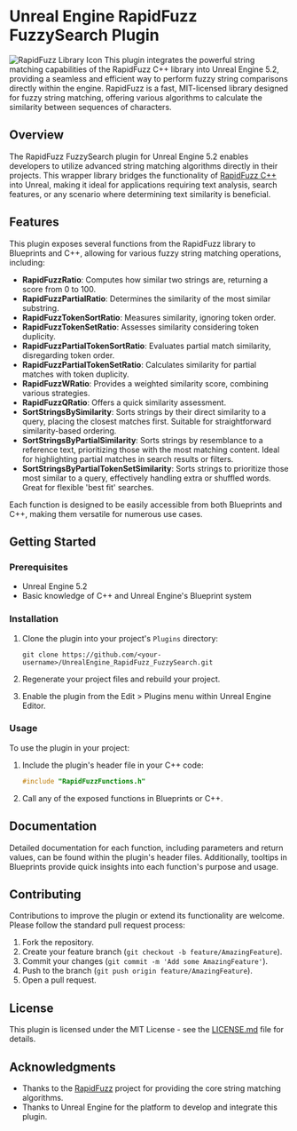 
# Unreal Engine RapidFuzz FuzzySearch Plugin

![RapidFuzz Library Icon](Resources/IconFull.png)
This plugin integrates the powerful string matching capabilities of the RapidFuzz C++ library into Unreal Engine 5.2, providing a seamless and efficient way to perform fuzzy string comparisons directly within the engine. RapidFuzz is a fast, MIT-licensed library designed for fuzzy string matching, offering various algorithms to calculate the similarity between sequences of characters.

## Overview

The RapidFuzz FuzzySearch plugin for Unreal Engine 5.2 enables developers to utilize advanced string matching algorithms directly in their projects. This wrapper library bridges the functionality of [RapidFuzz C++](https://github.com/rapidfuzz/rapidfuzz-cpp) into Unreal, making it ideal for applications requiring text analysis, search features, or any scenario where determining text similarity is beneficial.

## Features

This plugin exposes several functions from the RapidFuzz library to Blueprints and C++, allowing for various fuzzy string matching operations, including:

- **RapidFuzzRatio**: Computes how similar two strings are, returning a score from 0 to 100.
- **RapidFuzzPartialRatio**: Determines the similarity of the most similar substring.
- **RapidFuzzTokenSortRatio**: Measures similarity, ignoring token order.
- **RapidFuzzTokenSetRatio**: Assesses similarity considering token duplicity.
- **RapidFuzzPartialTokenSortRatio**: Evaluates partial match similarity, disregarding token order.
- **RapidFuzzPartialTokenSetRatio**: Calculates similarity for partial matches with token duplicity.
- **RapidFuzzWRatio**: Provides a weighted similarity score, combining various strategies.
- **RapidFuzzQRatio**: Offers a quick similarity assessment.
- **SortStringsBySimilarity**: Sorts strings by their direct similarity to a query, placing the closest matches first. Suitable for straightforward similarity-based ordering.
- **SortStringsByPartialSimilarity**: Sorts strings by resemblance to a reference text, prioritizing those with the most matching content. Ideal for highlighting partial matches in search results or filters.
- **SortStringsByPartialTokenSetSimilarity**: Sorts strings to prioritize those most similar to a query, effectively handling extra or shuffled words. Great for flexible 'best fit' searches.


Each function is designed to be easily accessible from both Blueprints and C++, making them versatile for numerous use cases.

## Getting Started

### Prerequisites

- Unreal Engine 5.2
- Basic knowledge of C++ and Unreal Engine's Blueprint system

### Installation

1. Clone the plugin into your project's `Plugins` directory:

   ```
   git clone https://github.com/<your-username>/UnrealEngine_RapidFuzz_FuzzySearch.git
   ```

2. Regenerate your project files and rebuild your project.
3. Enable the plugin from the Edit > Plugins menu within Unreal Engine Editor.

### Usage

To use the plugin in your project:

1. Include the plugin's header file in your C++ code:

   ```cpp
   #include "RapidFuzzFunctions.h"
   ```

2. Call any of the exposed functions in Blueprints or C++.


## Documentation

Detailed documentation for each function, including parameters and return values, can be found within the plugin's header files. Additionally, tooltips in Blueprints provide quick insights into each function's purpose and usage.

## Contributing

Contributions to improve the plugin or extend its functionality are welcome. Please follow the standard pull request process:

1. Fork the repository.
2. Create your feature branch (`git checkout -b feature/AmazingFeature`).
3. Commit your changes (`git commit -m 'Add some AmazingFeature'`).
4. Push to the branch (`git push origin feature/AmazingFeature`).
5. Open a pull request.

## License

This plugin is licensed under the MIT License - see the [LICENSE.md](LICENSE.md) file for details.

## Acknowledgments

- Thanks to the [RapidFuzz](https://github.com/rapidfuzz/rapidfuzz-cpp) project for providing the core string matching algorithms.
- Thanks to Unreal Engine for the platform to develop and integrate this plugin.
